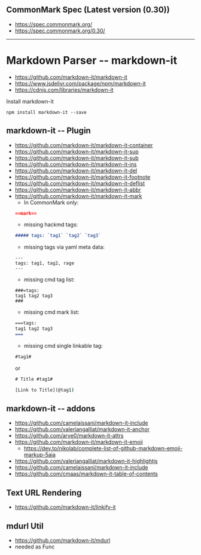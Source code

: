 
## CommonMark Spec (Latest version (0.30))
- https://spec.commonmark.org/
- https://spec.commonmark.org/0.30/

---


# Markdown Parser -- markdown-it
- https://github.com/markdown-it/markdown-it
- https://www.jsdelivr.com/package/npm/markdown-it
- https://cdnjs.com/libraries/markdown-it

Install markdown-it
```
npm install markdown-it --save
```

## markdown-it -- Plugin
- https://github.com/markdown-it/markdown-it-container
- https://github.com/markdown-it/markdown-it-sup
- https://github.com/markdown-it/markdown-it-sub
- https://github.com/markdown-it/markdown-it-ins
- https://github.com/markdown-it/markdown-it-del
- https://github.com/markdown-it/markdown-it-footnote
- https://github.com/markdown-it/markdown-it-deflist
- https://github.com/markdown-it/markdown-it-abbr
- https://github.com/markdown-it/markdown-it-mark
  - In CommonMark only:
  ```md
  ==mark==
  ```
  - missing hackmd tags:
  ```md
  ##### tags: `tag1` `tag2` `tag3`
  ```
  - missing tags via yaml meta data:
  ```md=
  ---
  tags: tag1, tag2, rage
  ---  
  ```
  - missing cmd tag list:
  ```cmd=
  ###=tags:
  tag1 tag2 tag3
  ###
  ```
  - missing cmd mark list:
  ```md
  ===tags:
  tag1 tag2 tag3
  ===
  ```
  - missing cmd single linkable tag:
  ```cmd
  #tag1#
  ```
  or
  ```cmd
  # Title #tag1#
  
  [Link to Title](@tag1)
  ```

## markdown-it -- addons
- https://github.com/camelaissani/markdown-it-include
- https://github.com/valeriangalliat/markdown-it-anchor
- https://github.com/arve0/markdown-it-attrs
- https://github.com/markdown-it/markdown-it-emoji
  - https://dev.to/nikolab/complete-list-of-github-markdown-emoji-markup-5aia
- https://github.com/valeriangalliat/markdown-it-highlightjs
- https://github.com/camelaissani/markdown-it-include
- https://github.com/cmaas/markdown-it-table-of-contents


## Text URL Rendering 
- https://github.com/markdown-it/linkify-it

## mdurl Util
- https://github.com/markdown-it/mdurl
- needed as Func


